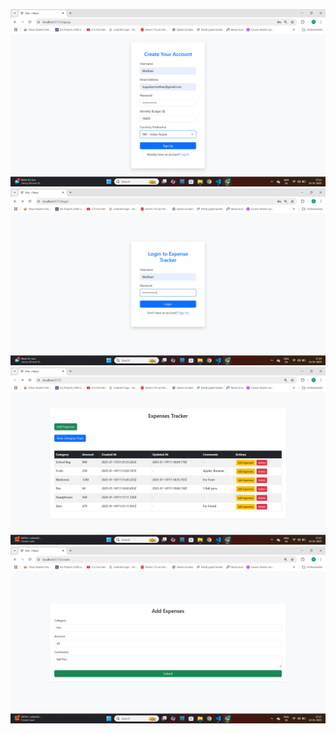 ![image_alt](https://github.com/Medhavi-18/Expense-Tracker/blob/1fda9e9cd8fc95dc8797df1fb34650f463cea187/Screenshot%202025-01-14%20171354.png)
![image_alt](https://github.com/Medhavi-18/Expense-Tracker/blob/3a8d3e6aea10e88e3f4c75f866285bde49961e12/Screenshot%202025-01-14%20171447.png)
![image-alt](https://github.com/Medhavi-18/Expense-Tracker/blob/4285cd3eee7adedd74de960aeb9f0b8b48ba4cfd/Screenshot%202025-01-14%20171528.png)
![image_alt](https://github.com/Medhavi-18/Expense-Tracker/blob/2ebc3d3b039d397ca85903e1bffb4afd43034177/Screenshot%202025-01-14%20171601.png)
